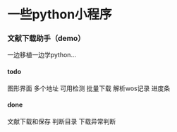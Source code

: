 # 一些python小程序
### 文献下载助手（demo）
一边移植一边学python...  
#### todo 
图形界面 多个地址 可用检测 批量下载 解析wos记录 进度条  
#### done 
文献下载和保存 判断目录 下载异常判断